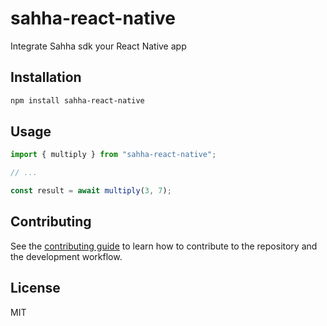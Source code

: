 # sahha-react-native

Integrate Sahha sdk your React Native app

## Installation

```sh
npm install sahha-react-native
```

## Usage

```js
import { multiply } from "sahha-react-native";

// ...

const result = await multiply(3, 7);
```

## Contributing

See the [contributing guide](CONTRIBUTING.md) to learn how to contribute to the repository and the development workflow.

## License

MIT
